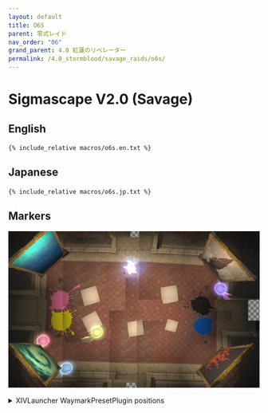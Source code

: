 ```yaml
---
layout: default
title: O6S
parent: 零式レイド
nav_order: "06"
grand_parent: 4.0 紅蓮のリベレーター
permalink: /4.0_stormblood/savage_raids/o6s/
---
```


# Sigmascape V2.0 (Savage)

## English
```
{% include_relative macros/o6s.en.txt %}
```

## Japanese
```
{% include_relative macros/o6s.jp.txt %}
```

## Markers

![](images/markers.jpg)
<details markdown=block>
<summary>XIVLauncher WaymarkPresetPlugin positions</summary>

```json
{
  "Name":"O6S",
  "MapID":293,
  "A":{"X":-21.0,"Y":0.008,"Z":7.9,"ID":0,"Active":true},
  "B":{"X":-8.4,"Y":0.007,"Z":5.5,"ID":1,"Active":true},
  "C":{"X":-15.2,"Y":0.008,"Z":13.7,"ID":2,"Active":true},
  "D":{"X":21.0,"Y":0.008,"Z":-7.9,"ID":3,"Active":true},
  "One":{"X":0.0,"Y":0.0,"Z":0.0,"ID":4,"Active":false},
  "Two":{"X":0.0,"Y":0.0,"Z":0.0,"ID":5,"Active":false},
  "Three":{"X":0.0,"Y":0.0,"Z":0.0,"ID":6,"Active":false},
  "Four":{"X":0.0,"Y":0.0,"Z":0.0,"ID":7,"Active":false}
}
```

</details>